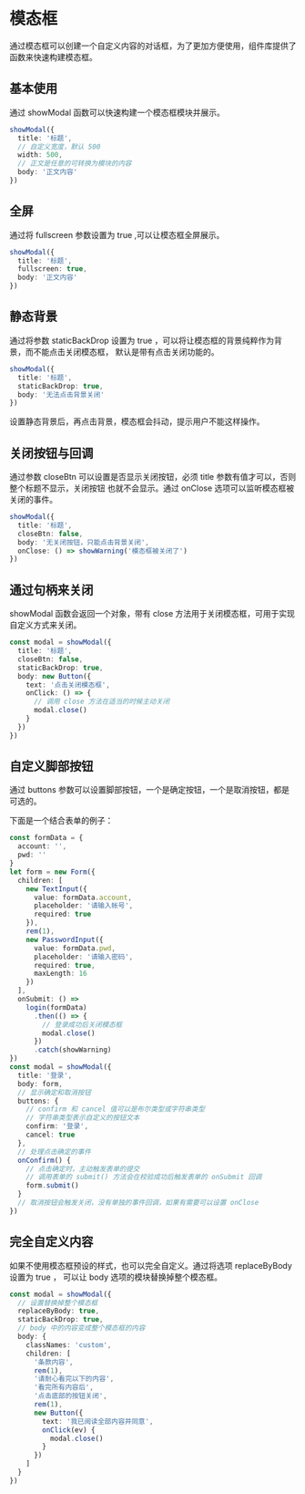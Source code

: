 # 模态框

通过模态框可以创建一个自定义内容的对话框，为了更加方便使用，组件库提供了函数来快速构建模态框。

## 基本使用

通过 showModal 函数可以快速构建一个模态框模块并展示。

```ts
showModal({
  title: '标题',
  // 自定义宽度，默认 500
  width: 500,
  // 正文是任意的可转换为模块的内容
  body: '正文内容'
})
```

## 全屏

通过将 fullscreen 参数设置为 true ,可以让模态框全屏展示。

```ts
showModal({
  title: '标题',
  fullscreen: true,
  body: '正文内容'
})
```

## 静态背景

通过将参数 staticBackDrop 设置为 true ，可以将让模态框的背景纯粹作为背景，而不能点击关闭模态框，
默认是带有点击关闭功能的。

```ts
showModal({
  title: '标题',
  staticBackDrop: true,
  body: '无法点击背景关闭'
})
```

设置静态背景后，再点击背景，模态框会抖动，提示用户不能这样操作。

## 关闭按钮与回调

通过参数 closeBtn 可以设置是否显示关闭按钮，必须 title 参数有值才可以，否则整个标题不显示，关闭按钮
也就不会显示。通过 onClose 选项可以监听模态框被关闭的事件。

```ts
showModal({
  title: '标题',
  closeBtn: false,
  body: '无关闭按钮，只能点击背景关闭',
  onClose: () => showWarning('模态框被关闭了')
})
```

## 通过句柄来关闭

showModal 函数会返回一个对象，带有 close 方法用于关闭模态框，可用于实现自定义方式来关闭。

```ts
const modal = showModal({
  title: '标题',
  closeBtn: false,
  staticBackDrop: true,
  body: new Button({
    text: '点击关闭模态框',
    onClick: () => {
      // 调用 close 方法在适当的时候主动关闭
      modal.close()
    }
  })
})
```

## 自定义脚部按钮

通过 buttons 参数可以设置脚部按钮，一个是确定按钮，一个是取消按钮，都是可选的。

下面是一个结合表单的例子：

```ts
const formData = {
  account: '',
  pwd: ''
}
let form = new Form({
  children: [
    new TextInput({
      value: formData.account,
      placeholder: '请输入帐号',
      required: true
    }),
    rem(1),
    new PasswordInput({
      value: formData.pwd,
      placeholder: '请输入密码',
      required: true,
      maxLength: 16
    })
  ],
  onSubmit: () =>
    login(formData)
      .then(() => {
        // 登录成功后关闭模态框
        modal.close()
      })
      .catch(showWarning)
})
const modal = showModal({
  title: '登录',
  body: form,
  // 显示确定和取消按钮
  buttons: {
    // confirm 和 cancel 值可以是布尔类型或字符串类型
    // 字符串类型表示自定义的按钮文本
    confirm: '登录',
    cancel: true
  },
  // 处理点击确定的事件
  onConfirm() {
    // 点击确定时，主动触发表单的提交
    // 调用表单的 submit() 方法会在校验成功后触发表单的 onSubmit 回调
    form.submit()
  }
  // 取消按钮会触发关闭，没有单独的事件回调，如果有需要可以设置 onClose
})
```

## 完全自定义内容

如果不使用模态框预设的样式，也可以完全自定义。通过将选项 replaceByBody 设置为 true ，
可以让 body 选项的模块替换掉整个模态框。

```ts
const modal = showModal({
  // 设置替换掉整个模态框
  replaceByBody: true,
  staticBackDrop: true,
  // body 中的内容变成整个模态框的内容
  body: {
    classNames: 'custom',
    children: [
      '条款内容',
      rem(1),
      '请耐心看完以下的内容',
      '看完所有内容后',
      '点击底部的按钮关闭',
      rem(1),
      new Button({
        text: '我已阅读全部内容并同意',
        onClick(ev) {
          modal.close()
        }
      })
    ]
  }
})
```
